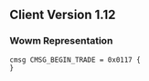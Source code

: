 ## Client Version 1.12

### Wowm Representation
```rust,ignore
cmsg CMSG_BEGIN_TRADE = 0x0117 {
}

```
